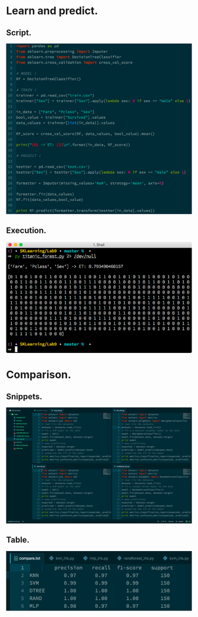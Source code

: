# Learn and predict.
## Script.
![1_1](scr/1_1.png)
## Execution.
![1_2](scr/1_2.png)

# Comparison.
## Snippets.
![2_1](scr/2_1.png)
## Table.
![2_2](scr/2_2.png)